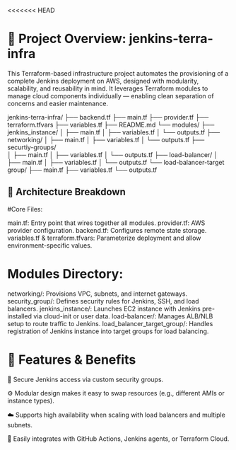 <<<<<<< HEAD

# 🚀 Project Overview: jenkins-terra-infra

 This Terraform-based infrastructure project automates the provisioning of a complete Jenkins deployment on AWS, designed with modularity, scalability, and reusability in mind. It leverages Terraform modules to manage cloud components individually — enabling clean separation of concerns and easier maintenance.

jenkins-terra-infra/
├── backend.tf
├── main.tf
├── provider.tf
├── terraform.tfvars
├── variables.tf
├── README.md
└── modules/
    ├── jenkins_instance/
    │   ├── main.tf
    │   ├── variables.tf
    │   └── outputs.tf
    ├── networking/
    │   ├── main.tf
    │   ├── variables.tf
    │   └── outputs.tf
    ├── securtiy-groups/   
    │   ├── main.tf
    │   ├── variables.tf
    │   └── outputs.tf
    ├── load-balancer/
    │   ├── main.tf
    │   ├── variables.tf
    │   └── outputs.tf
    └── load-balancer-target group/
        ├── main.tf
        ├── variables.tf
        └── outputs.tf

## 🧱 Architecture Breakdown

#Core Files:

main.tf: Entry point that wires together all modules.
provider.tf: AWS provider configuration.
backend.tf: Configures remote state storage.
variables.tf & terraform.tfvars: Parameterize deployment and allow environment-specific values.

# Modules Directory:
networking/: Provisions VPC, subnets, and internet gateways.
security_group/: Defines security rules for Jenkins, SSH, and load balancers.
jenkins_instance/: Launches EC2 instance with Jenkins pre-installed via cloud-init or user data.
load-balancer/: Manages ALB/NLB setup to route traffic to Jenkins.
load_balancer_target_group/: Handles registration of Jenkins instance into target groups for load balancing.

# 🌟 Features & Benefits

🔐 Secure Jenkins access via custom security groups.

⚙️ Modular design makes it easy to swap resources (e.g., different AMIs or instance types).

☁️ Supports high availability when scaling with load balancers and multiple subnets.

🧩 Easily integrates with GitHub Actions, Jenkins agents, or Terraform Cloud.
